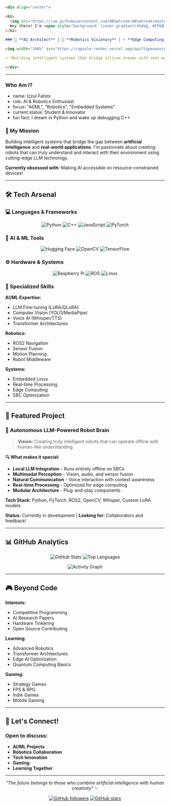 ```markdown
<div align="center">

<h1>
  <img src="https://raw.githubusercontent.com/ABSphreak/ABSphreak/master/gifs/Hi.gif" width="30px" height="30px" />
  Hey there! I'm <span style="background: linear-gradient(45deg, #FF6B35, #F7931E, #FFD23F); -webkit-background-clip: text; -webkit-text-fill-color: transparent;">Izzul Fahmi</span>
</h1>

### 🧠 **AI Architect** | 🤖 **Robotics Visionary** | ⚡ **Edge Computing Enthusiast**

<img width="100%" src="https://capsule-render.vercel.app/api?type=waving&color=gradient&customColorList=6,11,20&height=100&section=header&text=Welcome%20to%20my%20Digital%20Workshop&fontSize=30&fontColor=ffffff&animation=fadeIn" />

> *Building intelligent systems that bridge silicon dreams with real-world impact*

</div>
```
---

###  Who Am I?
- name: Izzul Fahmi
- role: AI & Robotics Enthusiast 
- focus: "AI/ML", "Robotics", "Embedded Systems"
- current status: Student & Innovator
- fun fact: I dream in Python and wake up debugging C++

### 🚀 My Mission
Building intelligent systems that bridge the gap between **artificial intelligence** and **real-world applications**. I'm passionate about creating robots that can truly understand and interact with their environment using cutting-edge LLM technology.

**Currently obsessed with:** Making AI accessible on resource-constrained devices!

---

## 🛠️ Tech Arsenal

### 💻 Languages & Frameworks
<div align="center">

![Python](https://img.shields.io/badge/Python-3776AB?style=for-the-badge&logo=python&logoColor=white)
![C++](https://img.shields.io/badge/C++-00599C?style=for-the-badge&logo=cplusplus&logoColor=white)
![JavaScript](https://img.shields.io/badge/JavaScript-F7DF1E?style=for-the-badge&logo=javascript&logoColor=black)
![PyTorch](https://img.shields.io/badge/PyTorch-EE4C2C?style=for-the-badge&logo=pytorch&logoColor=white)

</div>

### 🤖 AI & ML Tools
<div align="center">

![Hugging Face](https://img.shields.io/badge/🤗%20Hugging%20Face-FFD21E?style=for-the-badge)
![OpenCV](https://img.shields.io/badge/OpenCV-27338e?style=for-the-badge&logo=OpenCV&logoColor=white)
![TensorFlow](https://img.shields.io/badge/TensorFlow-FF6F00?style=for-the-badge&logo=tensorflow&logoColor=white)

</div>

### ⚙️ Hardware & Systems
<div align="center">

![Raspberry Pi](https://img.shields.io/badge/Raspberry%20Pi-A22846?style=for-the-badge&logo=raspberry-pi&logoColor=white)
![ROS](https://img.shields.io/badge/ROS2-22314E?style=for-the-badge&logo=ros&logoColor=white)
![Linux](https://img.shields.io/badge/Linux-FCC624?style=for-the-badge&logo=linux&logoColor=black)

</div>

### 🎯 Specialized Skills

**AI/ML Expertise:**
- LLM Fine-tuning (LoRA/QLoRA)
- Computer Vision (YOLO/MediaPipe) 
- Voice AI (Whisper/TTS)
- Transformer Architectures

**Robotics:**
- ROS2 Navigation
- Sensor Fusion
- Motion Planning
- Robot Middleware

**Systems:**
- Embedded Linux
- Real-time Processing
- Edge Computing
- SBC Optimization

---

## 🌟 Featured Project

### 🤖 **Autonomous LLM-Powered Robot Brain**

> **Vision:** Creating truly intelligent robots that can operate offline with human-like understanding

**🔍 What makes it special:**
- **Local LLM Integration** - Runs entirely offline on SBCs
- **Multimodal Perception** - Vision, audio, and sensor fusion  
- **Natural Communication** - Voice interaction with context awareness
- **Real-time Processing** - Optimized for edge computing
- **Modular Architecture** - Plug-and-play components

**Tech Stack:** Python, PyTorch, ROS2, OpenCV, Whisper, Custom LoRA models

**Status:** Currently in development | **Looking for:** Collaborators and feedback!

---

## 📊 GitHub Analytics

<div align="center">

<picture>
  <source media="(max-width: 600px)" srcset="https://github-readme-stats.vercel.app/api?username=IzzulGod&show_icons=true&theme=tokyonight&include_all_commits=true&count_private=true&hide_border=true&border_radius=10">
  <img src="https://github-readme-stats.vercel.app/api?username=IzzulGod&show_icons=true&theme=tokyonight&include_all_commits=true&count_private=true&hide_border=true&border_radius=10" alt="GitHub Stats">
</picture>

<picture>
  <source media="(max-width: 600px)" srcset="https://github-readme-stats.vercel.app/api/top-langs/?username=IzzulGod&layout=compact&langs_count=6&theme=tokyonight&hide_border=true&border_radius=10&hide=html,css,scss">
  <img src="https://github-readme-stats.vercel.app/api/top-langs/?username=IzzulGod&layout=compact&langs_count=8&theme=tokyonight&hide_border=true&border_radius=10&hide=html,css,scss" alt="Top Languages">
</picture>

</div>

<div align="center">

![Activity Graph](https://github-readme-activity-graph.vercel.app/graph?username=IzzulGod&theme=tokyo-night&hide_border=true&radius=10)

</div>

---

## 🎮 Beyond Code

**Interests:** 
- Competitive Programming 
- AI Research Papers 
- Hardware Tinkering 
- Open Source Contributing

**Learning:** 
- Advanced Robotics 
- Transformer Architectures 
- Edge AI Optimization 
- Quantum Computing Basics  

**Gaming:** 
- Strategy Games 
- FPS & RPG 
- Indie Games 
- Mobile Gaming

---

## 💬 Let's Connect!

### Open to discuss:
- **AI/ML Projects** 
- **Robotics Collaboration** 
- **Tech Innovation** 
- **Gaming** 
- **Learning Together**

---

<div align="center">

*"The future belongs to those who combine artificial intelligence with human creativity"* ✨

[![GitHub followers](https://img.shields.io/github/followers/IzzulGod?style=social)](https://github.com/IzzulGod)
[![GitHub stars](https://img.shields.io/github/stars/IzzulGod?style=social)](https://github.com/IzzulGod)

</div>
